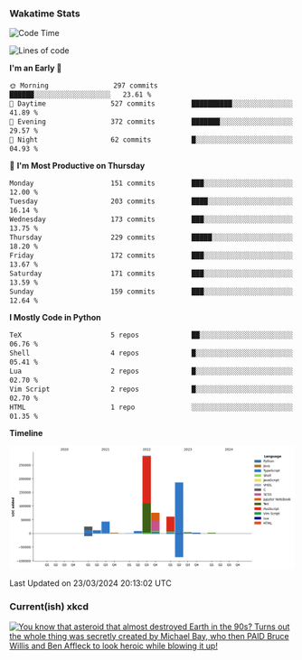 ### Wakatime Stats
<!--START_SECTION:waka-->
![Code Time](http://img.shields.io/badge/Code%20Time-2%2C407%20hrs%2056%20mins-blue)

![Lines of code](https://img.shields.io/badge/From%20Hello%20World%20I%27ve%20Written-705.4%20thousand%20lines%20of%20code-blue)

**I'm an Early 🐤** 

```text
🌞 Morning                297 commits         ██████░░░░░░░░░░░░░░░░░░░   23.61 % 
🌆 Daytime                527 commits         ██████████░░░░░░░░░░░░░░░   41.89 % 
🌃 Evening                372 commits         ███████░░░░░░░░░░░░░░░░░░   29.57 % 
🌙 Night                  62 commits          █░░░░░░░░░░░░░░░░░░░░░░░░   04.93 % 
```
📅 **I'm Most Productive on Thursday** 

```text
Monday                   151 commits         ███░░░░░░░░░░░░░░░░░░░░░░   12.00 % 
Tuesday                  203 commits         ████░░░░░░░░░░░░░░░░░░░░░   16.14 % 
Wednesday                173 commits         ███░░░░░░░░░░░░░░░░░░░░░░   13.75 % 
Thursday                 229 commits         █████░░░░░░░░░░░░░░░░░░░░   18.20 % 
Friday                   172 commits         ███░░░░░░░░░░░░░░░░░░░░░░   13.67 % 
Saturday                 171 commits         ███░░░░░░░░░░░░░░░░░░░░░░   13.59 % 
Sunday                   159 commits         ███░░░░░░░░░░░░░░░░░░░░░░   12.64 % 
```


**I Mostly Code in Python** 

```text
TeX                      5 repos             ██░░░░░░░░░░░░░░░░░░░░░░░   06.76 % 
Shell                    4 repos             █░░░░░░░░░░░░░░░░░░░░░░░░   05.41 % 
Lua                      2 repos             █░░░░░░░░░░░░░░░░░░░░░░░░   02.70 % 
Vim Script               2 repos             █░░░░░░░░░░░░░░░░░░░░░░░░   02.70 % 
HTML                     1 repo              ░░░░░░░░░░░░░░░░░░░░░░░░░   01.35 % 
```



**Timeline**

![Lines of Code chart](https://raw.githubusercontent.com/joshuajeschek/joshuajeschek/main/assets/bar_graph.png)


 Last Updated on 23/03/2024 20:13:02 UTC
<!--END_SECTION:waka-->

### Current(ish) xkcd
<a id="xkcd-a" title="You know that asteroid that almost destroyed Earth in the 90s? Turns out the whole thing was secretly created by Michael Bay, who then PAID Bruce Willis and Ben Affleck to look heroic while blowing it up!" href="https://www.xkcd.com" target="_blank">
        <img align="center" id="xkcd-img" src="https://imgs.xkcd.com/comics/the_wreck_of_the_edmund_fitzgerald.png" alt="You know that asteroid that almost destroyed Earth in the 90s? Turns out the whole thing was secretly created by Michael Bay, who then PAID Bruce Willis and Ben Affleck to look heroic while blowing it up!" height=300 />
</a>
